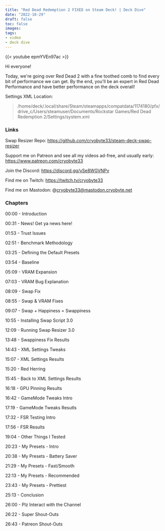 ```yaml
---
title: "Red Dead Redemption 2 FIXED on Steam Deck! | Deck Dive"
date: "2022-10-29"
draft: false
toc: false
images:
tags:
- video
- deck dive
---
```


{{< youtube epmYVEn97ac >}}

Hi everyone!

Today, we're going over Red Dead 2 with a fine toothed comb to find every bit of performance we can get. By the end, 
you'll be an expert in Red Dead Performance and have better performance on the deck overall!

Settings XML Location: 

> /home/deck/.local/share/Steam/steamapps/compatdata/1174180/pfx/drive_c/Users/steamuser/Documents/Rockstar Games/Red Dead Redemption 2/Settings/system.xml

### Links
Swap Resizer Repo: https://github.com/cryobyte33/steam-deck-swap-resizer

Support me on Patreon and see all my videos ad-free, and usually early: https://www.patreon.com/cryobyte33

Join the Discord: https://discord.gg/ySe8WGVNPv

Find me on Twitch: https://twitch.tv/cryobyte33

Find me on Mastodon: @cryobyte33@mastodon.cryobyte.net

### Chapters
00:00 - Introduction

00:31 - News! Get ya news here!

01:53 - Trust Issues

02:51 - Benchmark Methodology

03:25 - Defining the Default Presets

03:54 - Baseline

05:09 - VRAM Expansion

07:03 - VRAM Bug Explanation

08:09 - Swap Fix

08:55 - Swap & VRAM Fixes

09:07 - Swap + Happiness = Swappiness

10:55 - Installing Swap Script 3.0

12:09 - Running Swap Resizer 3.0

13:48 - Swappiness Fix Results

14:43 - XML Settings Tweaks

15:07 - XML Settings Results

15:20 - Red Herring

15:45 - Back to XML Settings Results

16:18 - GPU Pinning Results

16:42 - GameMode Tweaks Intro

17:19 - GameMode Tweaks Resutls

17:32 - FSR Testing Intro

17:56 - FSR Results

19:04 - Other Things I Tested

20:23 - My Presets - Intro

20:38 - My Presets - Battery Saver

21:29 - My Presets - Fast/Smooth

22:13 - My Presets - Recommended

23:43 - My Presets - Prettiest

25:13 - Conclusion

26:00 - Plz Interact with the Channel

26:22 - Super Shout-Outs

26:43 - Patreon Shout-Outs
